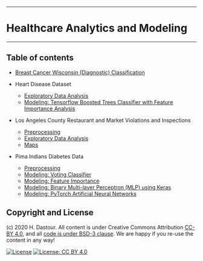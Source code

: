 ******************************
# Healthcare Analytics and Modeling
******************************

## Table of contents

* [Breast Cancer Wisconsin (Diagnostic) Classification](healthcare_analytics_and_modeling/Breast_Cancer_Wisconsin_(Diagnostic)_Classification.ipynb)

* Heart Disease Dataset
	* [Exploratory Data Analysis](/Heart_Disease_Dataset_EDA.ipynb)
	* [Modeling: Tensorflow Boosted Trees Classifier with Feature Importance Analysis](/Heart_Disease_Dataset_TF_Boosted_Trees_with_Feat_Importance_Analysis.ipynb)

* Los Angeles County Restaurant and Market Violations and Inspections
	* [Preprocessing](/Los_Angeles_Inspection_Preprocessing.ipynb)
	* [Exploratory Data Analysis](/Los_Angeles_Inspection_exploratory_data_analysis.ipynb)
	* [Maps](/Los_Angeles_Inspection_Maps.ipynb)

* Pima Indians Diabetes Data
	* [Preprocessing](/Pima_Indians_Diabetes_Dataset_Preprocessing.ipynb)
	* [Modeling: Voting Classifier](/Pima_Indians_Diabetes_Dataset_Modeling_Voting_Classifier.ipynb)
	* [Modeling: Feature Importance](/Pima_Indians_Diabetes_Dataset_Modeling_Feature_Importance.ipynb)
	* [Modeling: Binary Multi-layer Perceptron (MLP) using Keras](/Pima_Indians_Diabetes_Dataset_Modeling_Keras_Binary_MLP.ipynb)
	* [Modeling: PyTorch Artificial Neural Networks](/Pima_Indians_Diabetes_Dataset_Modeling_PyTorch_ANN.ipynb)

## Copyright and License

(c) 2020 H. Dastour. All content is under Creative Commons Attribution [CC-BY 4.0](https://creativecommons.org/licenses/by/4.0/legalcode.txt), and all [code is under BSD-3 clause](https://github.com/engineersCode/EngComp/blob/master/LICENSE). We are happy if you re-use the content in any way!

[![License](https://img.shields.io/badge/License-BSD%203--Clause-blue.svg)](https://opensource.org/licenses/BSD-3-Clause) [![License: CC BY 4.0](https://img.shields.io/badge/License-CC%20BY%204.0-lightgrey.svg)](https://creativecommons.org/licenses/by/4.0/)
